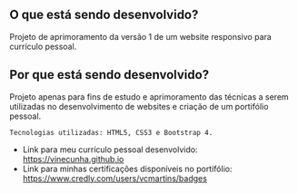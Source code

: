 ## O que está sendo desenvolvido?

Projeto de aprimoramento da versão 1 de um website responsivo para currículo pessoal.

## Por que está sendo desenvolvido?

 Projeto apenas para fins de estudo e aprimoramento das técnicas a serem utilizadas no desenvolvimento de websites e criação de um portifólio pessoal.

    Tecnologias utilizadas: HTML5, CSS3 e Bootstrap 4. 

 * Link para meu currículo pessoal desenvolvido: https://vinecunha.github.io
 * Link para minhas certificações disponíveis no portifólio: https://www.credly.com/users/vcmartins/badges
